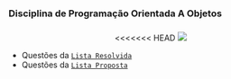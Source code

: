 ### Disciplina de Programação Orientada A Objetos <h3>

<!-- [COMENTÁRIO]: redGif Code--> 
 <p align="center">
<<<<<<< HEAD
  <a href="https://github.com/DenverCoder1/readme-typing-svg"><img src="https://readme-typing-svg.herokuapp.com?font=Time+New+Roman&color=red&size=15&center=true&vCenter=true&width=800&height=200&lines=Esse+repósitorio+apresenta+a+resolução+de+exercicíos+da+disciplina+de+POO.;"></a>
</p>
 

- Questões da [`Lista Resolvida`](https://github.com/GuiFreitass/disciplinaPOO/tree/main/listaResolvida)
- Questões da [`Lista Proposta`](https://github.com/GuiFreitass/disciplinaPOO/tree/main/listaProposta)

<!-- [COMENTÁRIO]: Thalita+Suzy+e+Guilherme+Freitas; --> 
